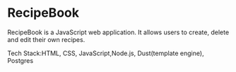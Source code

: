 # RecipeBook

RecipeBook is a JavaScript web application. It allows users to create, delete and edit their own recipes.

Tech Stack:HTML, CSS, JavaScript,Node.js, Dust(template engine), Postgres
